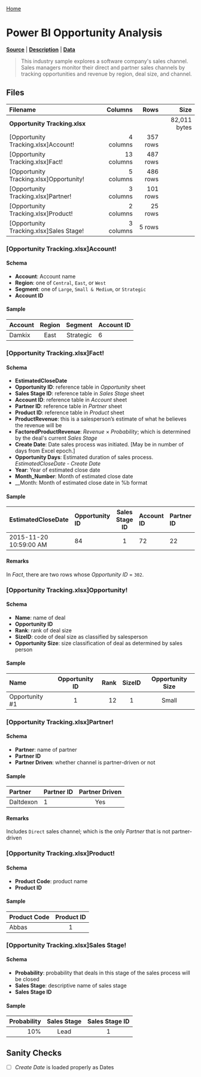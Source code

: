 [Home](../README.md)

# Power BI Opportunity Analysis

[**Source**](https://docs.microsoft.com/en-us/power-bi/sample-datasets) | [**Description**](https://docs.microsoft.com/en-us/power-bi/sample-opportunity-analysis) | [**Data**](http://download.microsoft.com/download/9/1/5/915ABCFA-7125-4D85-A7BD-05645BD95BD8/Opportunity%20Analysis%20Sample%20PBIX.pbix)

> This industry sample explores a software company's sales channel. Sales managers monitor their direct and partner sales channels by tracking opportunities and revenue by region, deal size, and channel.

## Files

| Filename | Columns | Rows | Size |
|:---------|--------:|-----:|-----:|
| **Opportunity Tracking.xlsx** |  |  | 82,011 bytes |
| [Opportunity Tracking.xlsx]Account! | 4 columns | 357 rows |  |
| [Opportunity Tracking.xlsx]Fact! | 13 columns | 487 rows |  |
| [Opportunity Tracking.xlsx]Opportunity! | 5 columns | 486 rows |  |
| [Opportunity Tracking.xlsx]Partner! | 3 columns | 101 rows |  |
| [Opportunity Tracking.xlsx]Product! | 2 columns | 25 rows |  |
| [Opportunity Tracking.xlsx]Sales Stage! | 3 columns | 5 rows |  |

### [Opportunity Tracking.xlsx]Account!

#### Schema

* __Account__: Account name
* __Region__: one of `Central`, `East`, or `West`
* __Segment__: one of `Large`, `Small & Medium`, or `Strategic`
* __Account ID__

#### Sample

| Account | Region | Segment | Account ID |
|:--|:-:|:-:|:--|
| Damkix | East | Strategic | 6

### [Opportunity Tracking.xlsx]Fact!

#### Schema

* __EstimatedCloseDate__
* __Opportunity ID__: reference table in *Opportunity* sheet
* __Sales Stage ID__: reference table in *Sales Stage* sheet
* __Account ID__: reference table in *Account* sheet
* __Partner ID__: reference table in *Partner* sheet
* __Product ID__: reference table in *Product* sheet
* __ProductRevenue__: this is a salesperson’s estimate of what he believes the revenue will be
* __FactoredProductRevenue__: *Revenue* $\times$ *Probability*; which is determined by the deal's current *Sales Stage*
* __Create Date__: Date sales process was initiated.  [May be in number of days from Excel epoch.]
* __Opportunity Days__: Estimated duration of sales process.  *EstimatedCloseDate* - *Create Date*
* __Year__: Year of estimated close date
* __Month\_Number__: Month of estimated close date
* __Month: Month of estimated close date in %b format

#### Sample

| EstimatedCloseDate | Opportunity ID | Sales Stage ID | Account ID | Partner ID | Product ID | ProductRevenue | FactoredProductRevenue | Create Date | Opportunity Days | Year | Month_Number | Month |
|:--|:--|:-:|:--|:--|:--|--:|--:|--:|--:|:-:|:-:|:-:|
| 2015-11-20  10:59:00 AM | 84 | 1 | 72 | 22 | 1 | 356,981 | 35,698 | 41679 | 649 | 2015 | 11 | Nov |

#### Remarks

In *Fact*, there are two rows whose *Opportunity ID* = `302`.

### [Opportunity Tracking.xlsx]Opportunity!

#### Schema

* __Name__: name of deal
* __Opportunity ID__
* __Rank__: rank of deal size
* __SizeID__: code of deal size as classified by salesperson
* __Opportunity Size__: size classification of deal as determined by sales person

#### Sample

| Name | Opportunity ID | Rank | SizeID | Opportunity Size |
|:--|:-:|--:|:-:|:-:|
| Opportunity #1 | 1 | 12 | 1 | Small |

### [Opportunity Tracking.xlsx]Partner!

#### Schema

* __Partner__: name of partner
* __Partner ID__
* __Partner Driven__: whether channel is partner-driven or not

#### Sample

| Partner | Partner ID | Partner Driven |
|:--|:--|:-:|
| Daltdexon | 1 | Yes |

#### Remarks

Includes `Direct` sales channel; which is the only *Partner* that is not partner-driven

### [Opportunity Tracking.xlsx]Product!

#### Schema

* __Product Code__: product name
* __Product ID__

#### Sample

| Product Code | Product ID |
|:--|:-:|
| Abbas | 1 |

### [Opportunity Tracking.xlsx]Sales Stage!

#### Schema

* __Probability__: probability that deals in this stage of the sales process will be closed
* __Sales Stage__: descriptive name of sales stage
* __Sales Stage ID__

#### Sample

| Probability | Sales Stage | Sales Stage ID |
|--:|:-:|:-:|
| 10% | Lead | 1 |

## Sanity Checks

- [ ] *Create Date* is loaded properly as Dates